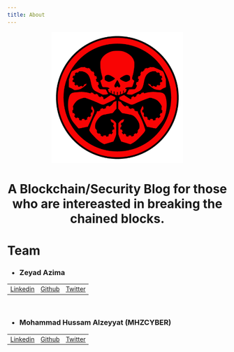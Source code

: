 ```yaml
---
title: About
---
```


<center><img src="/assets/img/sample/avatar.jpg" width="300" height="300"/></center>
    

<center><h1>A Blockchain/Security Blog for those who are intereasted in breaking the chained blocks.</center></h1>



# Team

<h3>
    
- Zeyad Azima
    
</h3>
 <table>
  <tr>
      <td><a href="https://www.linkedin.com/in/zer0verflow/">Linkedin</a></td>
      <td><a href="https://github.com/Zeyad-Azima">Github</a></td>
      <td><a href="https://twitter.com/@AzimaZeyad">Twitter</a></td>
  </tr>
</table>
<br>

<h3>
    
- Mohammad Hussam Alzeyyat (MHZCYBER)
    
</h3>
 <table>
  <tr>
      <td><a href="https://www.linkedin.com/in/mhzcyber/">Linkedin</a></td>
      <td><a href="https://github.com/mhzcyber">Github</a></td>
      <td><a href="https://twitter.com/mhz_cyber">Twitter</a></td>
  </tr>
</table> 

<br>

